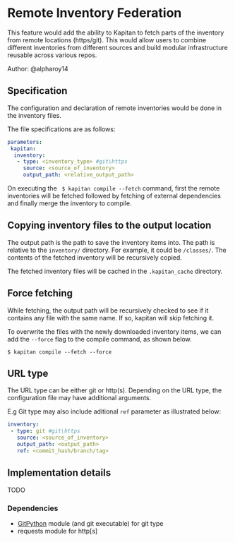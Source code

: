 # Remote Inventory Federation

This feature would add the ability to Kapitan to fetch parts of the inventory from remote locations (https/git). This would allow users to combine different inventories from different sources and build modular infrastructure reusable across various repos.

Author: @alpharoy14

## Specification

The configuration and declaration of remote inventories would be done in the inventory files.

The file specifications are as follows:

```yaml
parameters:
 kapitan:
  inventory:
   - type: <inventory_type> #git\https
     source: <source_of_inventory>
     output_path: <relative_output_path>
```

On executing the ``` $ kapitan compile --fetch``` command, first the remote inventories will be fetched followed by fetching of external dependencies and finally merge the inventory to compile.


## Copying inventory files to the output location
The output path is the path to save the inventory items into. The path is relative to the `inventory/` directory. For example, it could be `/classes/`. The contents of the fetched inventory will be recursively copied.

The fetched inventory files will be cached in the `.kapitan_cache` directory.

## Force fetching
While fetching, the output path will be recursively checked to see if it contains any file with the same name. If so, kapitan will skip fetching it.

To overwrite the files with the newly downloaded inventory items, we can add the `--force` flag to the compile command, as shown below.

`$ kapitan compile --fetch --force`

## URL type
The URL type can be either git or http(s). Depending on the URL type, the configuration file may have additional arguments.

E.g Git type may also include aditional `ref` parameter as illustrated below:

```yaml
inventory:
 - type: git #git\https
   source: <source_of_inventory>
   output_path: <output_path>
   ref: <commit_hash/branch/tag>
```

## Implementation details
TODO

### Dependencies

- [GitPython](https://github.com/gitpython-developers/GitPython) module (and git executable) for git type
- requests module for http[s]